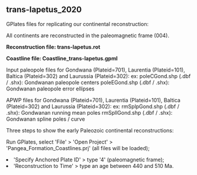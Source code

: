 ## trans-Iapetus_2020

GPlates  files for replicating our continental reconstruction:

All continents are reconstructed in the paleomagnetic frame (004).

__Reconstruction file: trans-Iapetus.rot__

__Coastline file: Coastline_trans-Iapetus.gpml__

Input paleopole files for Gondwana (Plateid=701), Laurentia (Plateid=101), Baltica (Plateid=302) and Laurussia (Plateid=302): ex: poleCGond.shp (.dbf / .shx): Gondwanan paleopole centers poleEGond.shp (.dbf / .shx): Gondwanan paleopole error ellipses

APWP files for Gondwana (Plateid=701), Laurentia (Plateid=101), Baltica (Plateid=302) and Laurussia (Plateid=302): ex: rmSplpGond.shp (.dbf / .shx): Gondwanan running mean poles rmSpllGond.shp (.dbf / .shx): Gondwanan spline poles / curve

Three steps to show the early Paleozoic continental reconstructions:

Run GPlates, select 'File' > 'Open Project' > 'Pangea_Formation_Coastlines.prj' (all files will be loaded);

<li Select 'Reconstruction' > 'Specify Anchored Plate ID' > type '4' (paleomagnetic frame);

<li Select 'Reconstruction' > 'Reconstruction to Time' > type an age between 440 and 510 Ma.
